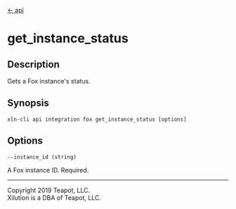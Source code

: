 [<- api](../../../api/index.md)

# get_instance_status

## Description

Gets a Fox instance's status.

## Synopsis

```
xln-cli api integration fox get_instance_status [options]
```

## Options

`--instance_id (string)`

A Fox instance ID. Required.

---
Copyright 2019 Teapot, LLC.  
Xilution is a DBA of Teapot, LLC.
